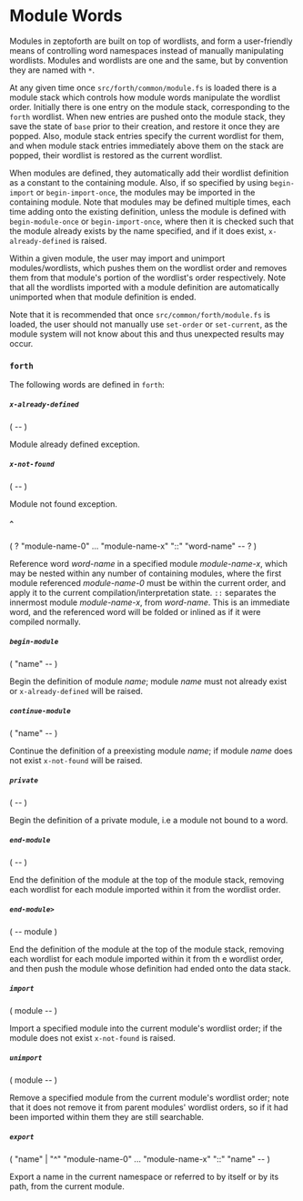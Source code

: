 # Module Words

Modules in zeptoforth are built on top of wordlists, and form a user-friendly means of controlling word namespaces instead of manually manipulating wordlists. Modules and wordlists are one and the same, but by convention they are named with `*`.

At any given time once `src/forth/common/module.fs` is loaded there is a module stack which controls how module words manipulate the wordlist order. Initially there is one entry on the module stack, corresponding to the `forth` wordlist. When new entries are pushed onto the module stack, they save the state of `base` prior to their creation, and restore it once they are popped. Also, module stack entries specify the current wordlist for them, and when module stack entries immediately above them on the stack are popped, their wordlist is restored as the current wordlist.

When modules are defined, they automatically add their wordlist definition as a constant to the containing module. Also, if so specified by using `begin-import` or `begin-import-once`, the modules may be imported in the containing module. Note that modules may be defined multiple times, each time adding onto the existing definition, unless the module is defined with `begin-module-once` or `begin-import-once`, where then it is checked such that the module already exists by the name specified, and if it does exist, `x-already-defined` is raised.

Within a given module, the user may import and unimport modules/wordlists, which pushes them on the wordlist order and removes them from that module's portion of the wordlist's order respectively. Note that all the wordlists imported with a module definition are automatically unimported when that module definition is ended.

Note that it is recommended that once `src/common/forth/module.fs` is loaded, the user should not manually use `set-order` or `set-current`, as the module system will not know about this and thus unexpected results may occur.

### `forth`

The following words are defined in `forth`:

##### `x-already-defined`
( -- )

Module already defined exception.

##### `x-not-found`
( -- )

Module not found exception.

##### `^`
( ? "module-name-0" ... "module-name-x" "::" "word-name" -- ? )

Reference word *word-name* in a specified module *module-name-x*, which may be nested within any number of containing modules, where the first module referenced *module-name-0* must be within the current order, and apply it to the current compilation/interpretation state. `::` separates the innermost module *module-name-x*, from *word-name*. This is an immediate word, and the referenced word will be folded or inlined as if it were compiled normally.

##### `begin-module`
( "name" -- )

Begin the definition of module *name*; module *name* must not already exist or `x-already-defined` will be raised.

##### `continue-module`
( "name" -- )

Continue the definition of a preexisting module *name*; if module *name* does not exist `x-not-found` will be raised.

##### `private`
( -- )

Begin the definition of a private module, i.e a module not bound to a word.

##### `end-module`
( -- )

End the definition of the module at the top of the module stack, removing each wordlist for each module imported within it from the wordlist order.

##### `end-module>`
( --  module )

End the definition of the module at the top of the module stack, removing each wordlist for each module imported within it from th e wordlist order, and then push the module whose definition had ended onto the data stack.

##### `import`
( module -- )

Import a specified module into the current module's wordlist order; if the module does not exist `x-not-found` is raised.

##### `unimport`
( module -- )

Remove a specified module from the current module's wordlist order; note that it does not remove it from parent modules' wordlist orders, so if it  had been imported within them they are still searchable.

##### `export`
( "name" | "^" "module-name-0" ... "module-name-x" "::" "name" -- )

Export a name in the current namespace or referred to by itself or by its path, from the current module.

